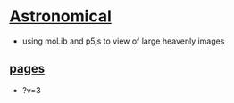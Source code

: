 # [Astronomical](https://github.com/jht9629-nyu/Astronomical)

- using moLib and p5js to view of large heavenly images

## [pages](https://jht9629-nyu.github.io/Astronomical/src/)

- ?v=3
